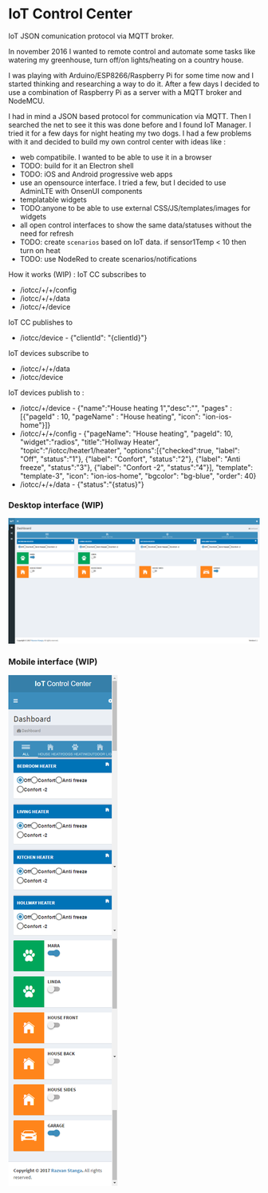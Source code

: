# IoT Control Center

IoT JSON comunication protocol via MQTT broker.

In november 2016 I wanted to remote control and automate some tasks like watering my greenhouse, turn off/on lights/heating on a country house.

I was playing with Arduino/ESP8266/Raspberry Pi for some time now and I started thinking and researching a way to do it. After a few days I decided to use a combination of Raspberry Pi as a server with a MQTT broker and NodeMCU.

I had in mind a JSON based protocol for communication via MQTT. Then I searched the net to see it this was done before and I found IoT Manager. I tried it for a few days for night heating my two dogs.
I had a few problems with it and decided to build my own control center with ideas like :
- web compatibile. I wanted to be able to use it in a browser
- TODO: build for it an Electron shell
- TODO: iOS and Android progressive web apps
- use an opensource interface. I tried a few, but I decided to use AdminLTE with OnsenUI components
- templatable widgets
- TODO:anyone to be able to use external CSS/JS/templates/images for widgets
- all open control interfaces to show the same data/statuses without the need for refresh
- TODO: create `scenarios` based on IoT data. if sensor1Temp < 10 then turn on heat
- TODO: use NodeRed to create scenarios/notifications

How it works (WIP) :
IoT CC subscribes to
- /iotcc/+/+/config
- /iotcc/+/+/data
- /iotcc/+/device

IoT CC publishes to
- /iotcc/device - {"clientId": "{clientId}"}

IoT devices subscribe to
- /iotcc/+/+/data
- /iotcc/device

IoT devices publish to :
- /iotcc/+/device - {"name":"House heating 1","desc":"", "pages" : [{"pageId" : 10, "pageName" : "House heating", "icon": "ion-ios-home"}]}
- /iotcc/+/+/config - {"pageName": "House heating", "pageId": 10, "widget":"radios", "title":"Hollway Heater", "topic":"/iotcc/heater1/heater", "options":[{"checked":true, "label": "Off", "status":"1"}, {"label": "Confort", "status":"2"}, {"label": "Anti freeze", "status":"3"}, {"label": "Confort -2", "status":"4"}], "template": "template-3", "icon": "ion-ios-home", "bgcolor": "bg-blue", "order": 40}
- /iotcc/+/+/data - {"status":"{status}"}

### Desktop interface (WIP)
![Alt text](/screenshots/desktop.png?raw=true "Desktop interface")

### Mobile interface (WIP)
![Alt text](/screenshots/mobile.png?raw=true "Mobile interface")
